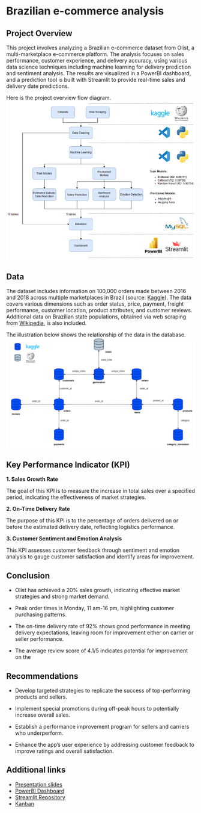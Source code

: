 # Brazilian e-commerce analysis

## Project Overview
This project involves analyzing a Brazilian e-commerce dataset from Olist, a multi-marketplace e-commerce platform. The analysis focuses on sales performance, customer experience, and delivery accuracy, using various data science techniques including machine learning for delivery prediction and sentiment analysis. The results are visualized in a PowerBI dashboard, and a prediction tool is built with Streamlit to provide real-time sales and delivery date predictions. 

Here is the project overview flow diagram. <br>
![Project Overview](/resources/charts/project_flow_diagram.png)

## Data
The dataset includes information on 100,000 orders made between 2016 and 2018 across multiple marketplaces in Brazil (source: [Kaggle](https://www.kaggle.com/datasets/olistbr/brazilian-ecommerce)). The data covers various dimensions such as order status, price, payment, freight performance, customer location, product attributes, and customer reviews. Additional data on Brazilian state populations, obtained via web scraping from [Wikipedia](https://en.wikipedia.org/wiki/Federative_units_of_Brazil), is also included.

The illustration below shows the relationship of the data in the database. <br>
![Database Overview](/resources/charts/database_overview.png)


## Key Performance Indicator (KPI) 
**1. Sales Growth Rate** <br>

The goal of this KPI is to measure the increase in total sales over a specified period, indicating the effectiveness of market strategies.


**2. On-Time Delivery Rate** <br>

The purpose of this KPI is to the percentage of orders delivered on or before the estimated delivery date, reflecting logistics performance.


**3. Customer Sentiment and Emotion Analysis** <br>

This KPI assesses customer feedback through sentiment and emotion analysis to gauge customer satisfaction and identify areas for improvement.


## Conclusion
- Olist has achieved a 20% sales growth, indicating effective market strategies and strong market demand.
  
- Peak order times is Monday, 11 am-16 pm, highlighting customer purchasing patterns.
  
- The on-time delivery rate of 92% shows good performance in meeting delivery expectations, leaving room for improvement either on carrier or seller performance.
  
- The average review score of 4.1/5 indicates potential for improvement on the

## Recommendations
- Develop targeted strategies to replicate the success of top-performing products and sellers.
  
- Implement special promotions during off-peak hours to potentially increase overall sales.
  
- Establish a performance improvement program for sellers and carriers who underperform.
  
- Enhance the app’s user experience by addressing customer feedback to improve ratings and overall satisfaction.

## Additional links
- [Presentation slides](https://docs.google.com/presentation/d/1bc8dZVfOTsr_bVjOY3AXwJCtHIMQDww6qgk1fFb-QGA/edit#slide=id.g2f54d952ab1_0_700)
- [PowerBI Dashboard](resources/PowerBI_dashboard/e-commerce_dashboard)
- [Streamlit Repository](https://github.com/RosaEvasari/e-commerce-streamlit)
- [Kanban](https://trello.com/b/MCTPibpJ/project-management-of-final-project)
